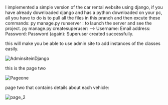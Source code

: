 I implemented a simple version of the car rental website using django, if you have already downloaded django and has a python downloaded on your pc, all you have to do is to pull all the files in this pranch and 
then excute these commands:
py manage.py runserver : to launch the server and see the project.
py manage.py createsuperuser: --> Username: <any username>
Email address: <any email>
Password:
Password (again):
Superuser created successfully.

this will make you be able to use admin site to add instances of the classes easily.

![AdminsiteinDjango](https://github.com/AfnanAbuasal/SW-EN-Project/assets/140003113/9511e616-912b-4aa9-afed-8c415d40f5e2)


this is the page two 


![Pageone](https://github.com/AfnanAbuasal/SW-EN-Project/assets/140003113/082d0118-a051-444e-aaa2-3f9ec3f7aad6)

page two that contains details about each vehicle:


![page_2](https://github.com/AfnanAbuasal/SW-EN-Project/assets/140003113/77711cbe-3864-4e9d-82e3-16afb31cca3b)
